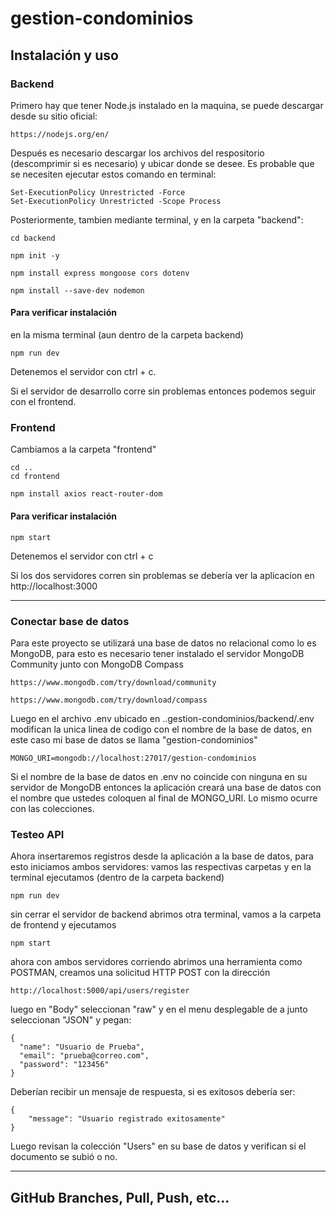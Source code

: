 # gestion-condominios
## Instalación y uso
### Backend
Primero hay que tener Node.js instalado en la maquina, se puede descargar desde su sitio oficial:
```
https://nodejs.org/en/
```
Después es necesario descargar los archivos del respositorio (descomprimir si es necesario) y ubicar donde se desee.
Es probable que se necesiten ejecutar estos comando en terminal:
```
Set-ExecutionPolicy Unrestricted -Force  
Set-ExecutionPolicy Unrestricted -Scope Process
```
Posteriormente, tambien mediante terminal, y en la carpeta "backend":
```
cd backend
```
```
npm init -y
```
```
npm install express mongoose cors dotenv
```
```
npm install --save-dev nodemon
```
#### Para verificar instalación 
en la misma terminal (aun dentro de la carpeta backend)
```
npm run dev
```
Detenemos el servidor con ctrl + c.

Si el servidor de desarrollo corre sin problemas entonces podemos seguir con el frontend.

### Frontend
Cambiamos a la carpeta "frontend"
```
cd ..
cd frontend
```

```
npm install axios react-router-dom
```
#### Para verificar instalación 
```
npm start
```
Detenemos el servidor con ctrl + c

Si los dos servidores corren sin problemas se debería ver la aplicacion en http://localhost:3000

---
### Conectar base de datos
Para este proyecto se utilizará una base de datos no relacional como lo es MongoDB, para esto es necesario tener instalado el servidor MongoDB Community junto con MongoDB Compass
```
https://www.mongodb.com/try/download/community
```
```
https://www.mongodb.com/try/download/compass
```
Luego en el archivo .env ubicado en ..gestion-condominios/backend/.env
modifican la unica linea de codigo con el nombre de la base de datos, en este caso mi base de datos se llama "gestion-condominios"
```
MONGO_URI=mongodb://localhost:27017/gestion-condominios
```
Si el nombre de la base de datos en .env no coincide con ninguna en su servidor de MongoDB entonces la aplicación creará una base de datos con el nombre que ustedes coloquen al final de MONGO_URI.
Lo mismo ocurre con las colecciones.

### Testeo API
Ahora insertaremos registros desde la aplicación a la base de datos, para esto iniciamos ambos servidores: vamos las respectivas carpetas y en la terminal ejecutamos
(dentro de la carpeta backend)
```
npm run dev
```
sin cerrar el servidor de backend abrimos otra terminal, vamos a la carpeta de frontend y ejecutamos
```
npm start
```

ahora con ambos servidores corriendo abrimos una herramienta como POSTMAN, creamos una solicitud HTTP POST con la dirección 
```
http://localhost:5000/api/users/register
```
luego en "Body" seleccionan "raw" y en el menu desplegable de a junto seleccionan "JSON" y pegan:
```
{
  "name": "Usuario de Prueba",
  "email": "prueba@correo.com",
  "password": "123456"
}
```
Deberían recibir un mensaje de respuesta, si es exitosos debería ser:
```
{
    "message": "Usuario registrado exitosamente"
}
```

Luego revisan la colección "Users" en su base de datos y verifican si el documento se subió o no.

---

## GitHub Branches, Pull, Push, etc...
